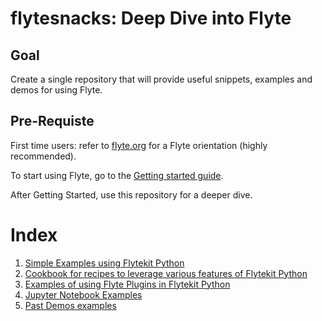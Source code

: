 # flytesnacks: Deep Dive into Flyte

## Goal
Create a single repository that will provide useful snippets, examples and demos for using Flyte. 

## Pre-Requiste
First time users: refer to [flyte.org](https://flyte.org) for a Flyte orientation (highly recommended).

To start using Flyte, go to the [Getting started guide](https://docs.flyte.org/en/latest/getting_started.html). 

After Getting Started, use this repository for a deeper dive.

# Index
1. [Simple Examples using Flytekit Python](./python)
2. [Cookbook for recipes to leverage various features of Flytekit Python](./cookbook)
3. [Examples of using Flyte Plugins in Flytekit Python](./plugins)
4. [Jupyter Notebook Examples](./notebooks)
5. [Past Demos examples](./demos)


